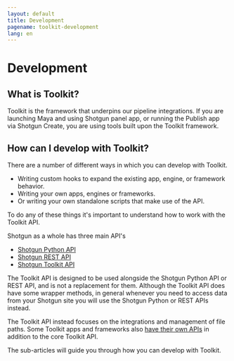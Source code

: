 ```yaml
---
layout: default
title: Development
pagename: toolkit-development
lang: en
---
```


# Development

## What is Toolkit?

Toolkit is the framework that underpins our pipeline integrations. 
If you are launching Maya and using Shotgun panel app, or running the Publish app via Shotgun Create, you are using
tools built upon the Toolkit framework.

## How can I develop with Toolkit?

There are a number of different ways in which you can develop with Toolkit.

- Writing custom hooks to expand the existing app, engine, or framework behavior.
- Writing your own apps, engines or frameworks.
- Or writing your own standalone scripts that make use of the API.

To do any of these things it's important to understand how to work with the Toolkit API.

Shotgun as a whole has three main API's
- [Shotgun Python API](https://developer.shotgunsoftware.com/python-api)
- [Shotgun REST API](https://developer.shotgunsoftware.com/rest-api/)
- [Shotgun Toolkit API](https://developer.shotgunsoftware.com/tk-core)

 
The Toolkit API is designed to be used alongside the Shotgun Python API or REST API, and is not a replacement for them.
Although the Toolkit API does have some wrapper methods, in general whenever you need to access data from your Shotgun site
you will use the Shotgun Python or REST APIs instead.

The Toolkit API instead focuses on the integrations and management of file paths.
Some Toolkit apps and frameworks also [have their own APIs](../../reference/pipeline-integrations.md) in addition to the core Toolkit API.  

The sub-articles will guide you through how you can develop with Toolkit.